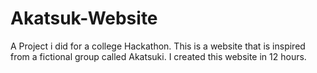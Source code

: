 # Akatsuk-Website
A Project i did for a college Hackathon. This is a website that is inspired from a fictional group called Akatsuki. I created this website in 12 hours.
